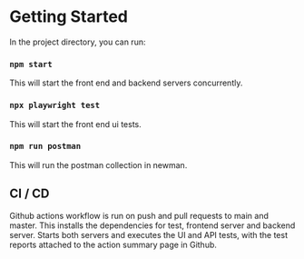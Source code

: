 # Getting Started

In the project directory, you can run:

### `npm start`

This will start the front end and backend servers concurrently.

### `npx playwright test`

This will start the front end ui tests.

### `npm run postman`

This will run the postman collection in newman.

## CI / CD

Github actions workflow is run on push and pull requests to main and master. This installs the dependencies for test, frontend server and backend server. Starts both servers and executes the UI and API tests, with the test reports attached to the action summary page in Github.